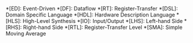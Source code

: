 *[ED]: Event-Driven
*[DF]: Dataflow
*[RT]: Register-Transfer
*[DSL]: Domain Specific Language
*[HDL]: Hardware Description Language
*[HLS]: High-Level Synthesis
*[IO]: Input/Output
*[LHS]: Left-hand Side
*[RHS]: Right-hand Side
*[RTL]: Register-Transfer Level
*[SMA]: Simple Moving Average